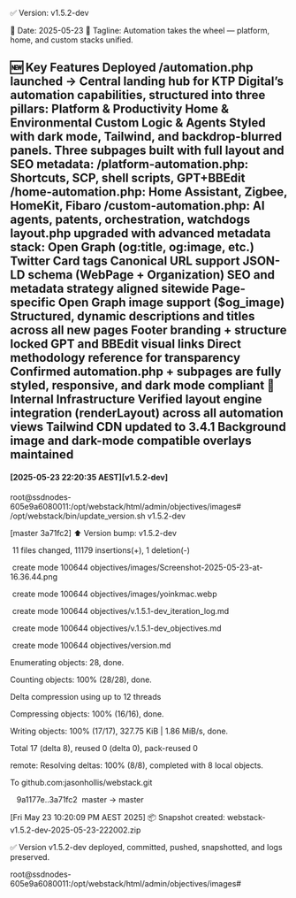 ✅ Version: v1.5.2-dev

📅 Date: 2025-05-23
🔖 Tagline: Automation takes the wheel — platform, home, and custom stacks unified.

🆕 Key Features Deployed
/automation.php launched
→ Central landing hub for KTP Digital’s automation capabilities, structured into three pillars:
Platform & Productivity
Home & Environmental
Custom Logic & Agents
Styled with dark mode, Tailwind, and backdrop-blurred panels.
Three subpages built with full layout and SEO metadata:
/platform-automation.php: Shortcuts, SCP, shell scripts, GPT+BBEdit
/home-automation.php: Home Assistant, Zigbee, HomeKit, Fibaro
/custom-automation.php: AI agents, patents, orchestration, watchdogs
layout.php upgraded with advanced metadata stack:
Open Graph (og:title, og:image, etc.)
Twitter Card tags
Canonical URL support
JSON-LD schema (WebPage + Organization)
SEO and metadata strategy aligned sitewide
Page-specific Open Graph image support ($og_image)
Structured, dynamic descriptions and titles across all new pages
Footer branding + structure locked
GPT and BBEdit visual links
Direct methodology reference for transparency
Confirmed automation.php + subpages are fully styled, responsive, and dark mode compliant
🔁 Internal Infrastructure
Verified layout engine integration (renderLayout) across all automation views
Tailwind CDN updated to 3.4.1
Background image and dark-mode compatible overlays maintained
---
#### [2025-05-23 22:20:35 AEST][v1.5.2-dev]
root@ssdnodes-605e9a6080011:/opt/webstack/html/admin/objectives/images# /opt/webstack/bin/update_version.sh v1.5.2-dev

[master 3a71fc2] ⬆️ Version bump: v1.5.2-dev

 11 files changed, 11179 insertions(+), 1 deletion(-)

 create mode 100644 objectives/images/Screenshot-2025-05-23-at-16.36.44.png

 create mode 100644 objectives/images/yoinkmac.webp

 create mode 100644 objectives/v.1.5.1-dev_iteration_log.md

 create mode 100644 objectives/v.1.5.1-dev_objectives.md

 create mode 100644 objectives/version.md

Enumerating objects: 28, done.

Counting objects: 100% (28/28), done.

Delta compression using up to 12 threads

Compressing objects: 100% (16/16), done.

Writing objects: 100% (17/17), 327.75 KiB | 1.86 MiB/s, done.

Total 17 (delta 8), reused 0 (delta 0), pack-reused 0

remote: Resolving deltas: 100% (8/8), completed with 8 local objects.

To github.com:jasonhollis/webstack.git

   9a1177e..3a71fc2  master -> master

[Fri May 23 10:20:09 PM AEST 2025] 📦 Snapshot created: webstack-v1.5.2-dev-2025-05-23-222002.zip

✅ Version v1.5.2-dev deployed, committed, pushed, snapshotted, and logs preserved.

root@ssdnodes-605e9a6080011:/opt/webstack/html/admin/objectives/images# 


